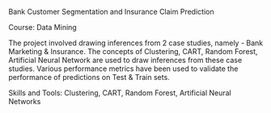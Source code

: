 Bank Customer Segmentation and Insurance Claim Prediction

Course: Data Mining

The project involved drawing inferences from 2 case studies, namely - Bank Marketing & Insurance. The concepts of Clustering, CART, Random Forest, Artificial Neural Network are used to draw inferences from these case studies. Various performance metrics have been used to validate the performance of predictions on Test & Train sets.

Skills and Tools: Clustering, CART, Random Forest, Artificial Neural Networks

